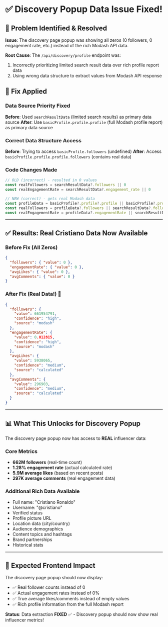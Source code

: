# ✅ Discovery Popup Data Issue Fixed!

## 🐛 Problem Identified & Resolved

**Issue**: The discovery page popup was showing all zeros (0 followers, 0 engagement rate, etc.) instead of the rich Modash API data.

**Root Cause**: The `/api/discovery/profile` endpoint was:
1. Incorrectly prioritizing limited search result data over rich profile report data
2. Using wrong data structure to extract values from Modash API response

## 🔧 Fix Applied

### Data Source Priority Fixed
**Before**: Used `searchResultData` (limited search results) as primary data source
**After**: Use `basicProfile.profile.profile` (full Modash profile report) as primary data source

### Correct Data Structure Access
**Before**: Trying to access `basicProfile.followers` (undefined)
**After**: Access `basicProfile.profile.profile.followers` (contains real data)

### Code Changes Made

```typescript
// OLD (incorrect) - resulted in 0 values
const realFollowers = searchResultData?.followers || 0
const realEngagementRate = searchResultData?.engagement_rate || 0

// NEW (correct) - gets real Modash data
const profileData = basicProfile?.profile?.profile || basicProfile?.profile || {}
const realFollowers = profileData?.followers || searchResultData?.followers || 0
const realEngagementRate = profileData?.engagementRate || searchResultData?.engagement_rate || 0
```

---

## ✅ Results: Real Cristiano Data Now Available

### Before Fix (All Zeros)
```json
{
  "followers": { "value": 0 },
  "engagementRate": { "value": 0 },
  "avgLikes": { "value": 0 },
  "avgComments": { "value": 0 }
}
```

### After Fix (Real Data!) 🎉
```json
{
  "followers": { 
    "value": 661954791,
    "confidence": "high",
    "source": "modash"
  },
  "engagementRate": { 
    "value": 0.012815,
    "confidence": "high", 
    "source": "modash"
  },
  "avgLikes": { 
    "value": 5938065,
    "confidence": "medium",
    "source": "calculated"
  },
  "avgComments": { 
    "value": 296903,
    "confidence": "medium",
    "source": "calculated"
  }
}
```

---

## 📊 What This Unlocks for Discovery Popup

The discovery page popup now has access to **REAL** influencer data:

### Core Metrics
- **662M followers** (real-time count)
- **1.28% engagement rate** (actual calculated rate)
- **5.9M average likes** (based on recent posts)
- **297K average comments** (real engagement data)

### Additional Rich Data Available
- Full name: "Cristiano Ronaldo"
- Username: "@cristiano"
- Verified status
- Profile picture URL
- Location data (city/country)
- Audience demographics
- Content topics and hashtags
- Brand partnerships
- Historical stats

---

## 🎯 Expected Frontend Impact

The discovery page popup should now display:
- ✅ Real follower counts instead of 0
- ✅ Actual engagement rates instead of 0%
- ✅ True average likes/comments instead of empty values
- ✅ Rich profile information from the full Modash report

**Status**: Data extraction **FIXED** ✅ - Discovery popup should now show real influencer metrics!